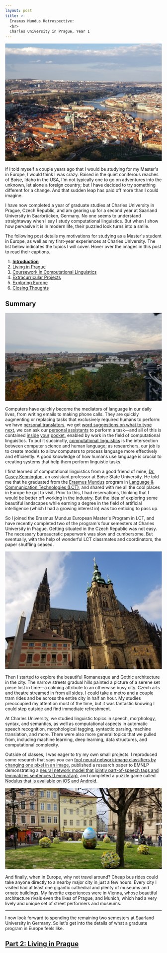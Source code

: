 ```yaml
---
layout: post
title: >-
  Erasmus Mundus Retrospective:
  <br>
  Charles University in Prague, Year 1
---
```


![Prague Aerial](/public/img/prague-city-aerial.jpg "A view of Prague from the Petřín Lookout Tower")

If I told myself a couple years ago that I would be studying for my Master's in Europe, I would think I was crazy. Raised in the quiet coniferous reaches of Boise, Idaho in the USA, I'm not typically one to go on adventures into the unknown, let alone a foreign country; but I have decided to try something different for a change. And that sudden leap has paid off more than I could imagine.

I have now completed a year of graduate studies at Charles University in Prague, Czech Republic, and am gearing up for a second year at Saarland University in Saarbrücken, Germany. No one seems to understand straightaway when I say I study computational linguistics. But when I show how pervasive it is in modern life, their puzzled look turns into a smile.

The following post details my motivations for studying as a Master's student in Europe, as well as my first-year experiences at Charles University. The list below indicates the topics I will cover. Hover over the images in this post to read their captions.

1. **[Introduction](/erasmus-mundus)**
1. [Living in Prague](/erasmus-living-in-prague)
1. [Coursework in Computational Linguistics](/erasmus-coursework-in-computational-linguistics)
1. [Extracurricular Projects](/erasmus-extracurricular-projects)
1. [Exploring Europe](/erasmus-exploring-europe)
1. [Closing Thoughts](/erasmus-mundus-conclusion)

## Summary

![Prague View](/public/img/prague-city-hill.jpg "Another view of Prague")

Computers have quickly become the mediators of language in our daily lives, from writing emails to making phone calls. They are quickly augmenting or replacing tasks that exclusively required humans to perform: we have [personal translators](https://en.wikipedia.org/wiki/Machine_translation), we get [word suggestions on what to type next](https://en.wikipedia.org/wiki/Autocomplete), we can ask our [personal assistants](https://en.wikipedia.org/wiki/Virtual_assistant) to perform a task&mdash;and all of this is contained [inside](https://translate.google.com/) [your](https://play.google.com/store/apps/details?id=com.google.android.inputmethod.latin) [pocket](https://assistant.google.com/), enabled by work in the field of computational linguistics. To put it succinctly, [computational linguistics](https://en.wikipedia.org/wiki/Computational_linguistics) is the intersection between computer science and human language; as researchers, our job is to create models to allow computers to process language more effectively and efficiently. A good knowledge of how humans use language is crucial to creating systems that help them perform linguistic tasks.

I first learned of computational linguistics from a good friend of mine, [Dr. Casey Kennington](https://coen.boisestate.edu/faculty-staff/caseykennington/), an assistant professor at Boise State University. He told me that he graduated from the [Erasmus Mundus](https://ec.europa.eu/programmes/erasmus-plus/opportunities/individuals/students/erasmus-mundus-joint-master-degrees_en) program in [Language & Communication Technologies (LCT)](https://lct-master.org/), and shared with me all the cool places in Europe he got to visit. Prior to this, I had reservations, thinking that I would be better off working in the industry. But the idea of exploring some beautiful landscapes while earning a degree in the field of artificial intelligence (which I had a growing interest in) was too enticing to pass up.

So I joined the Erasmus Mundus European Master's Program in LCT, and have recently completed two of the program's four semesters at Charles University in Prague. Getting situated in the Czech Republic was not easy. The necessary bureaucratic paperwork was slow and cumbersome. But eventually, with the help of wonderful LCT classmates and coordinators, the paper shuffling ceased.

![Prague Castle](/public/img/prague-castle.jpg "Prague Castle")

Then I started to explore the beautiful Romanesque and Gothic architecture in the city. The narrow streets gradual hills painted a picture of a serene set piece lost in time&mdash;a calming attribute to an otherwise busy city. Czech arts and theatre streamed in from all sides. I could take a metro and a couple tram rides and be across the entire city in half an hour. My studies preoccupied my attention most of the time, but it was fantastic knowing I could step outside and find immediate refreshment.

At Charles University, we studied linguistic topics in speech, morphology, syntax, and semantics, as well as computational aspects in automatic speech recognition, morphological tagging, syntactic parsing, machine translation, and more. There were also more general topics that we pulled from, including machine learning, deep learning, data structures, and computational complexity.

Outside of classes, I was eager to try my own small projects. I reproduced some research that says you can [fool neural network image classifiers by changing one pixel in an image](https://github.com/Hyperparticle/one-pixel-attack-keras), published a research paper to EMNLP demonstrating a [neural network model that jointly part-of-speech tags and lemmatizes sentences (LemmaTag)](https://github.com/Hyperparticle/LemmaTag), and completed a puzzle game called [Nodulus that is available on iOS and Android](/nodulus).

![Prague View](/public/img/prague-easter-egg.jpg "A literal easter egg")

And finally, when in Europe, why not travel around? Cheap bus rides could take anyone directly to a nearby major city in just a few hours. Every city I visited had at least one gigantic cathedral and plenty of museums and ornate buildings. My favorite experiences were in Vienna, whose beautiful architecture rivals even the likes of Prague, and Munich, which had a very lively and unique set of street performers and museums.

---

I now look forward to spending the remaining two semesters at Saarland University in Germany. So let's get into the details of what a graduate program in Europe feels like.

## [Part 2: Living in Prague](/erasmus-living-in-prague)
